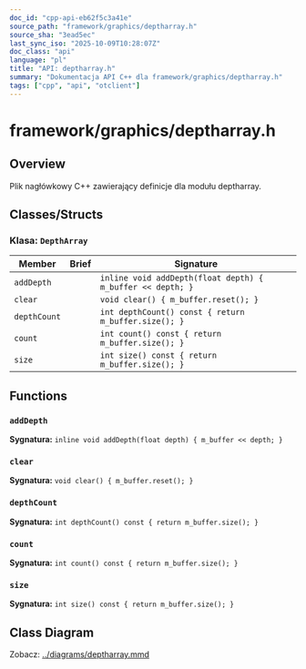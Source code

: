 ```yaml
---
doc_id: "cpp-api-eb62f5c3a41e"
source_path: "framework/graphics/deptharray.h"
source_sha: "3ead5ec"
last_sync_iso: "2025-10-09T10:28:07Z"
doc_class: "api"
language: "pl"
title: "API: deptharray.h"
summary: "Dokumentacja API C++ dla framework/graphics/deptharray.h"
tags: ["cpp", "api", "otclient"]
---
```


# framework/graphics/deptharray.h

## Overview

Plik nagłówkowy C++ zawierający definicje dla modułu deptharray.

## Classes/Structs

### Klasa: `DepthArray`

| Member | Brief | Signature |
|--------|-------|-----------|
| `addDepth` |  | `inline void addDepth(float depth) { m_buffer << depth; }` |
| `clear` |  | `void clear() { m_buffer.reset(); }` |
| `depthCount` |  | `int depthCount() const { return m_buffer.size(); }` |
| `count` |  | `int count() const { return m_buffer.size(); }` |
| `size` |  | `int size() const { return m_buffer.size(); }` |

## Functions

### `addDepth`

**Sygnatura:** `inline void addDepth(float depth) { m_buffer << depth; }`

### `clear`

**Sygnatura:** `void clear() { m_buffer.reset(); }`

### `depthCount`

**Sygnatura:** `int depthCount() const { return m_buffer.size(); }`

### `count`

**Sygnatura:** `int count() const { return m_buffer.size(); }`

### `size`

**Sygnatura:** `int size() const { return m_buffer.size(); }`

## Class Diagram

Zobacz: [../diagrams/deptharray.mmd](../diagrams/deptharray.mmd)
